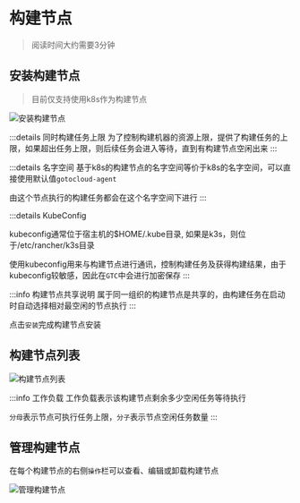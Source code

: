 # 构建节点

> 阅读时间大约需要3分钟

## 安装构建节点

> 目前仅支持使用k8s作为构建节点

![安装构建节点](/assets/build_node_bind.png)

:::details 同时构建任务上限
为了控制构建机器的资源上限，提供了构建任务的上限，如果超出任务上限，则后续任务会进入等待，直到有构建节点空闲出来
:::

:::details 名字空间
基于k8s的构建节点的名字空间等价于k8s的名字空间，可以直接使用默认值`gotocloud-agent`

由这个节点执行的构建任务都会在这个名字空间下进行
:::

:::details KubeConfig

kubeconfig通常位于宿主机的$HOME/.kube目录, 如果是k3s，则位于/etc/rancher/k3s目录

使用kubeconfig用来与构建节点进行通讯，控制构建任务及获得构建结果，由于kubeconfig较敏感，因此在`GTC`中会进行加密保存
:::

:::info 构建节点共享说明
属于同一组织的构建节点是共享的，由构建任务在启动时自动选择相对最空闲的节点执行
:::

点击`安装`完成构建节点安装

## 构建节点列表

![构建节点列表](/assets/build_node_list.png)

:::info 工作负载
工作负载表示该构建节点剩余多少空闲任务等待执行

`分母`表示节点可执行任务上限，`分子`表示节点空闲任务数量
:::

## 管理构建节点

在每个构建节点的右侧`操作`栏可以查看、编辑或卸载构建节点

![管理构建节点](/assets/build_node_action.png)
